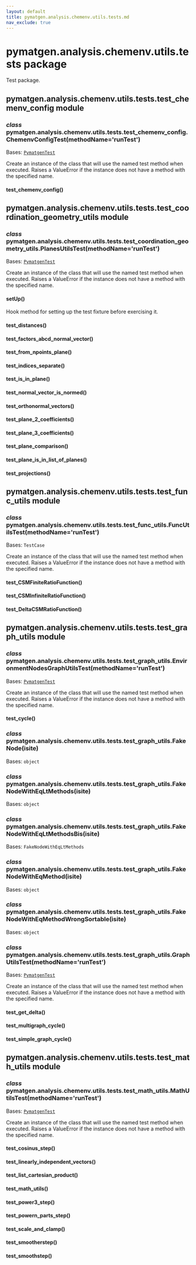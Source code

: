 ```yaml
---
layout: default
title: pymatgen.analysis.chemenv.utils.tests.md
nav_exclude: true
---
```


# pymatgen.analysis.chemenv.utils.tests package

Test package.


## pymatgen.analysis.chemenv.utils.tests.test_chemenv_config module


### _class_ pymatgen.analysis.chemenv.utils.tests.test_chemenv_config.ChemenvConfigTest(methodName='runTest')
Bases: [`PymatgenTest`](pymatgen.util.md#pymatgen.util.testing.PymatgenTest)

Create an instance of the class that will use the named test
method when executed. Raises a ValueError if the instance does
not have a method with the specified name.


#### test_chemenv_config()
## pymatgen.analysis.chemenv.utils.tests.test_coordination_geometry_utils module


### _class_ pymatgen.analysis.chemenv.utils.tests.test_coordination_geometry_utils.PlanesUtilsTest(methodName='runTest')
Bases: [`PymatgenTest`](pymatgen.util.md#pymatgen.util.testing.PymatgenTest)

Create an instance of the class that will use the named test
method when executed. Raises a ValueError if the instance does
not have a method with the specified name.


#### setUp()
Hook method for setting up the test fixture before exercising it.


#### test_distances()

#### test_factors_abcd_normal_vector()

#### test_from_npoints_plane()

#### test_indices_separate()

#### test_is_in_plane()

#### test_normal_vector_is_normed()

#### test_orthonormal_vectors()

#### test_plane_2_coefficients()

#### test_plane_3_coefficients()

#### test_plane_comparison()

#### test_plane_is_in_list_of_planes()

#### test_projections()
## pymatgen.analysis.chemenv.utils.tests.test_func_utils module


### _class_ pymatgen.analysis.chemenv.utils.tests.test_func_utils.FuncUtilsTest(methodName='runTest')
Bases: `TestCase`

Create an instance of the class that will use the named test
method when executed. Raises a ValueError if the instance does
not have a method with the specified name.


#### test_CSMFiniteRatioFunction()

#### test_CSMInfiniteRatioFunction()

#### test_DeltaCSMRatioFunction()
## pymatgen.analysis.chemenv.utils.tests.test_graph_utils module


### _class_ pymatgen.analysis.chemenv.utils.tests.test_graph_utils.EnvironmentNodesGraphUtilsTest(methodName='runTest')
Bases: [`PymatgenTest`](pymatgen.util.md#pymatgen.util.testing.PymatgenTest)

Create an instance of the class that will use the named test
method when executed. Raises a ValueError if the instance does
not have a method with the specified name.


#### test_cycle()

### _class_ pymatgen.analysis.chemenv.utils.tests.test_graph_utils.FakeNode(isite)
Bases: `object`


### _class_ pymatgen.analysis.chemenv.utils.tests.test_graph_utils.FakeNodeWithEqLtMethods(isite)
Bases: `object`


### _class_ pymatgen.analysis.chemenv.utils.tests.test_graph_utils.FakeNodeWithEqLtMethodsBis(isite)
Bases: `FakeNodeWithEqLtMethods`


### _class_ pymatgen.analysis.chemenv.utils.tests.test_graph_utils.FakeNodeWithEqMethod(isite)
Bases: `object`


### _class_ pymatgen.analysis.chemenv.utils.tests.test_graph_utils.FakeNodeWithEqMethodWrongSortable(isite)
Bases: `object`


### _class_ pymatgen.analysis.chemenv.utils.tests.test_graph_utils.GraphUtilsTest(methodName='runTest')
Bases: [`PymatgenTest`](pymatgen.util.md#pymatgen.util.testing.PymatgenTest)

Create an instance of the class that will use the named test
method when executed. Raises a ValueError if the instance does
not have a method with the specified name.


#### test_get_delta()

#### test_multigraph_cycle()

#### test_simple_graph_cycle()
## pymatgen.analysis.chemenv.utils.tests.test_math_utils module


### _class_ pymatgen.analysis.chemenv.utils.tests.test_math_utils.MathUtilsTest(methodName='runTest')
Bases: [`PymatgenTest`](pymatgen.util.md#pymatgen.util.testing.PymatgenTest)

Create an instance of the class that will use the named test
method when executed. Raises a ValueError if the instance does
not have a method with the specified name.


#### test_cosinus_step()

#### test_linearly_independent_vectors()

#### test_list_cartesian_product()

#### test_math_utils()

#### test_power3_step()

#### test_powern_parts_step()

#### test_scale_and_clamp()

#### test_smootherstep()

#### test_smoothstep()